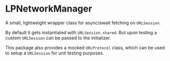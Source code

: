 # LPNetworkManager

A small, lightweight wrapper class for async/await fetching on `URLSession`.

By default it gets instantiated with `URLSession.shared`. But upon testing a
custom `URLSession` can be passed to the initializer.

This package also provides a mocked `URLProtocol` class, which can be used
to setup a `URLSession` for unit testing purposes.
